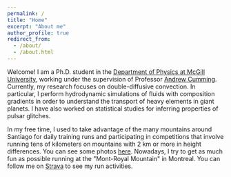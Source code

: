```yaml
---
permalink: /
title: "Home"
excerpt: "About me"
author_profile: true
redirect_from: 
  - /about/
  - /about.html
---
```


Welcome! I am a Ph.D. student in the [Department of Physics at McGill University](https://www.physics.mcgill.ca), working under the supervision of Professor [Andrew Cumming](https://www.physics.mcgill.ca/~cumming/). Currently, my research focuses on double-diffusive convection. In particular, I perform hydrodynamic simulations of fluids with composition gradients in order to understand the transport of heavy elements in giant planets. I have also worked on statistical studies for inferring properties of pulsar glitches.

In my free time, I used to take advantage of the many mountains around Santiago for daily training runs and participating in competitions that involve running tens of kilometers on mountains with 2 km or more in height differences. You can see some photos [here](https://jorafb.github.io/website/pages/photos.html). Nowadays, I try to get as much fun as possible running at the "Mont-Royal Mountain" in Montreal. You can follow me on [Strava](https://www.strava.com/athletes/21142787) to see my run activities. 
